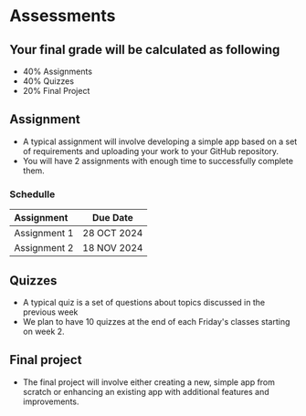 # Assessments

## Your final grade will be calculated as following

- 40% Assignments
- 40% Quizzes
- 20% Final Project

## Assignment

- A typical assignment will involve developing a simple app based on a set of requirements and uploading your work to your GitHub repository.
- You will have 2 assignments with enough time to successfully complete them.

### Schedulle

| Assignment   | Due Date     |
|:-------------|:------------:|
| Assignment 1 |  28 OCT 2024 |
| Assignment 2 |  18 NOV 2024 |

## Quizzes

- A typical quiz is a set of questions about topics discussed in the previous week
- We plan to have 10 quizzes at the end of each Friday's classes starting on week 2.

## Final project

- The final project will involve either creating a new, simple app from scratch or enhancing an existing app with additional features and improvements.
